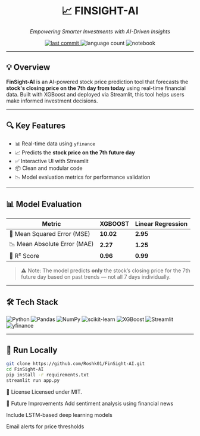 <h1 align="center">📈 FINSIGHT-AI</h1>
<p align="center"><em>Empowering Smarter Investments with AI-Driven Insights</em></p>

<p align="center">
  <a href="https://github.com/Roshk01/FinSight-AI">
    <img src="https://img.shields.io/badge/last%20commit-today-blue" alt="last commit">
  </a>
  <img src="https://img.shields.io/github/languages/count/Roshk01/FinSight-AI" alt="language count">
  <img src="https://img.shields.io/badge/jupyter%20notebook-99.1%25-blue" alt="notebook">
</p>


---

## 💡 Overview

**FinSight-AI** is an AI-powered stock price prediction tool that forecasts the **stock's closing price on the 7th day from today** using real-time financial data. Built with XGBoost and deployed via Streamlit, this tool helps users make informed investment decisions.

---

## 🔍 Key Features

- 📊 Real-time data using `yfinance`
- 📈 Predicts the **stock price on the 7th future day**
- ✅ Interactive UI with Streamlit
- 📦 Clean and modular code
- 📉 Model evaluation metrics for performance validation

---

## 📊 Model Evaluation

| Metric               | XGBOOST   | Linear Regression  |
|----------------------|---------|------------|
| 🧮 Mean Squared Error (MSE)  | **10.02**  | **2.95**  |
| 📉 Mean Absolute Error (MAE) | **2.27**   | **1.25**  |
| 🎯 R² Score                  | **0.96**   | **0.99**  |

> ⚠️ Note: The model predicts **only** the stock’s closing price for the 7th future day based on past trends — not all 7 days individually.

---

## 🛠️ Tech Stack

![Python](https://img.shields.io/badge/Python-3776AB?logo=python&logoColor=white)
![Pandas](https://img.shields.io/badge/Pandas-150458?logo=pandas&logoColor=white)
![NumPy](https://img.shields.io/badge/Numpy-013243?logo=numpy&logoColor=white)
![scikit-learn](https://img.shields.io/badge/Scikit--Learn-F7931E?logo=scikit-learn&logoColor=white)
![XGBoost](https://img.shields.io/badge/XGBoost-EC6C00?logo=xgboost&logoColor=white)
![Streamlit](https://img.shields.io/badge/Streamlit-FF4B4B?logo=streamlit&logoColor=white)
![yfinance](https://img.shields.io/badge/yfinance-0A66C2?logo=chart&logoColor=white)

---

## 🚀 Run Locally

```bash
git clone https://github.com/Roshk01/FinSight-AI.git
cd FinSight-AI
pip install -r requirements.txt
streamlit run app.py
```


📝 License
Licensed under MIT.

🔮 Future Improvements
Add sentiment analysis using financial news

Include LSTM-based deep learning models

Email alerts for price thresholds
